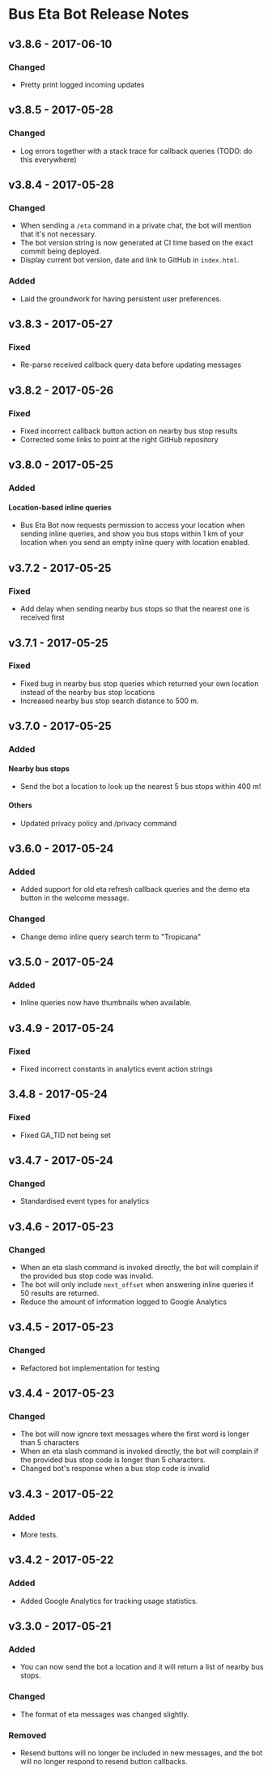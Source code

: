 # Bus Eta Bot Release Notes

## v3.8.6 - 2017-06-10
### Changed
- Pretty print logged incoming updates

## v3.8.5 - 2017-05-28
### Changed
- Log errors together with a stack trace for callback queries (TODO: do this everywhere)

## v3.8.4 - 2017-05-28
### Changed
- When sending a `/eta` command in a private chat, the bot will mention that it's not necessary.
- The bot version string is now generated at CI time based on the exact commit being deployed.
- Display current bot version, date and link to GitHub in `index.html`.

### Added
- Laid the groundwork for having persistent user preferences.

## v3.8.3 - 2017-05-27
### Fixed
- Re-parse received callback query data before updating messages

## v3.8.2 - 2017-05-26
### Fixed
- Fixed incorrect callback button action on nearby bus stop results
- Corrected some links to point at the right GitHub repository

## v3.8.0 - 2017-05-25
### Added
#### Location-based inline queries
- Bus Eta Bot now requests permission to access your location when sending inline queries, and show you bus stops 
within 1 km of your location when you send an empty inline query with location enabled.

## v3.7.2 - 2017-05-25
### Fixed
- Add delay when sending nearby bus stops so that the nearest one is received first

## v3.7.1 - 2017-05-25
### Fixed
- Fixed bug in nearby bus stop queries which returned your own location instead of the nearby bus stop locations
- Increased nearby bus stop search distance to 500 m.

## v3.7.0 - 2017-05-25
### Added
#### Nearby bus stops
- Send the bot a location to look up the nearest 5 bus stops within 400 m!

#### Others
- Updated privacy policy and /privacy command

## v3.6.0 - 2017-05-24
### Added
- Added support for old eta refresh callback queries and the demo eta button in the welcome message.

### Changed
- Change demo inline query search term to "Tropicana"

## v3.5.0 - 2017-05-24
### Added
- Inline queries now have thumbnails when available.

## v3.4.9 - 2017-05-24
### Fixed
- Fixed incorrect constants in analytics event action strings

## 3.4.8 - 2017-05-24
### Fixed
- Fixed GA_TID not being set

## v3.4.7 - 2017-05-24
### Changed
- Standardised event types for analytics

## v3.4.6 - 2017-05-23
### Changed
- When an eta slash command is invoked directly, the bot will complain if the provided bus stop code was invalid.
- The bot will only include `next_offset` when answering inline queries if 50 results are returned.
- Reduce the amount of information logged to Google Analytics

## v3.4.5 - 2017-05-23
### Changed
- Refactored bot implementation for testing

## v3.4.4 - 2017-05-23
### Changed
- The bot will now ignore text messages where the first word is longer than 5 characters
- When an eta slash command is invoked directly, the bot will complain if the provided bus stop code is longer than 5 
characters.
- Changed bot's response when a bus stop code is invalid

## v3.4.3 - 2017-05-22
### Added
- More tests.

## v3.4.2 - 2017-05-22
### Added
- Added Google Analytics for tracking usage statistics.

## v3.3.0 - 2017-05-21
### Added
- You can now send the bot a location and it will return a list of nearby bus stops.

### Changed
- The format of eta messages was changed slightly.

### Removed
- Resend buttons will no longer be included in new messages, and the bot will no longer respond to resend button 
callbacks.
